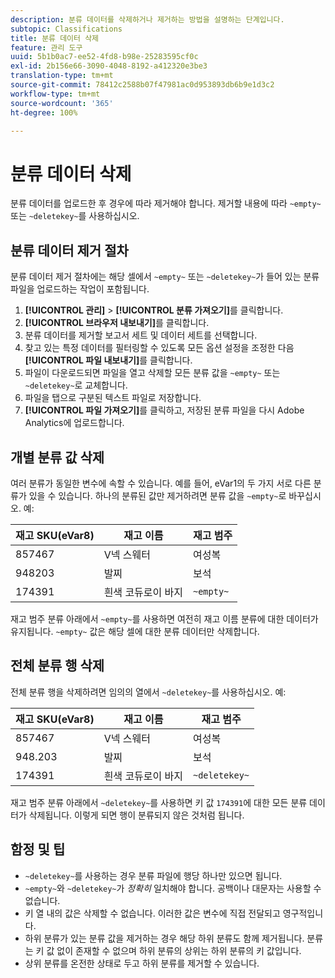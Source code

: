 ```yaml
---
description: 분류 데이터를 삭제하거나 제거하는 방법을 설명하는 단계입니다.
subtopic: Classifications
title: 분류 데이터 삭제
feature: 관리 도구
uuid: 5b1b0ac7-ee52-4fd8-b98e-25283595cf0c
exl-id: 2b156e66-3090-4048-8192-a412320e3be3
translation-type: tm+mt
source-git-commit: 78412c2588b07f47981ac0d953893db6b9e1d3c2
workflow-type: tm+mt
source-wordcount: '365'
ht-degree: 100%

---
```


# 분류 데이터 삭제

분류 데이터를 업로드한 후 경우에 따라 제거해야 합니다. 제거할 내용에 따라 `~empty~` 또는 `~deletekey~`를 사용하십시오.

## 분류 데이터 제거 절차

분류 데이터 제거 절차에는 해당 셀에서 `~empty~` 또는 `~deletekey~`가 들어 있는 분류 파일을 업로드하는 작업이 포함됩니다.

1. **[!UICONTROL 관리]** > **[!UICONTROL 분류 가져오기]**&#x200B;를 클릭합니다.
1. **[!UICONTROL 브라우저 내보내기]**&#x200B;를 클릭합니다.
1. 분류 데이터를 제거할 보고서 세트 및 데이터 세트를 선택합니다.
1. 찾고 있는 특정 데이터를 필터링할 수 있도록 모든 옵션 설정을 조정한 다음 **[!UICONTROL 파일 내보내기]**&#x200B;를 클릭합니다.
1. 파일이 다운로드되면 파일을 열고 삭제할 모든 분류 값을 `~empty~` 또는 `~deletekey~`로 교체합니다.
1. 파일을 탭으로 구분된 텍스트 파일로 저장합니다.
1. **[!UICONTROL 파일 가져오기]**&#x200B;를 클릭하고, 저장된 분류 파일을 다시 Adobe Analytics에 업로드합니다.

## 개별 분류 값 삭제

여러 분류가 동일한 변수에 속할 수 있습니다. 예를 들어, eVar1의 두 가지 서로 다른 분류가 있을 수 있습니다. 하나의 분류된 값만 제거하려면 분류 값을 `~empty~`로 바꾸십시오. 예:

| 재고 SKU(eVar8) | 재고 이름 | 재고 범주 |
| --- | --- | --- |
| 857467 | V넥 스웨터 | 여성복 |
| 948203 | 발찌 | 보석 |
| 174391 | 흰색 코듀로이 바지 | `~empty~` |

재고 범주 분류 아래에서 `~empty~`를 사용하면 여전히 재고 이름 분류에 대한 데이터가 유지됩니다. `~empty~` 값은 해당 셀에 대한 분류 데이터만 삭제합니다.

## 전체 분류 행 삭제

전체 분류 행을 삭제하려면 임의의 열에서 `~deletekey~`를 사용하십시오. 예:

| 재고 SKU(eVar8) | 재고 이름 | 재고 범주 |
| --- | --- | --- |
| 857467 | V넥 스웨터 | 여성복 |
| 948.203 | 발찌 | 보석 |
| 174391 | 흰색 코듀로이 바지 | `~deletekey~` |

재고 범주 분류 아래에서 `~deletekey~`를 사용하면 키 값 `174391`에 대한 모든 분류 데이터가 삭제됩니다. 이렇게 되면 행이 분류되지 않은 것처럼 됩니다.

## 함정 및 팁

* `~deletekey~`를 사용하는 경우 분류 파일에 행당 하나만 있으면 됩니다.
* `~empty~`와 `~deletekey~`가 *정확히* 일치해야 합니다. 공백이나 대문자는 사용할 수 없습니다.
* 키 열 내의 값은 삭제할 수 없습니다. 이러한 값은 변수에 직접 전달되고 영구적입니다.
* 하위 분류가 있는 분류 값을 제거하는 경우 해당 하위 분류도 함께 제거됩니다. 분류는 키 값 없이 존재할 수 없으며 하위 분류의 상위는 하위 분류의 키 값입니다.
* 상위 분류를 온전한 상태로 두고 하위 분류를 제거할 수 있습니다.
